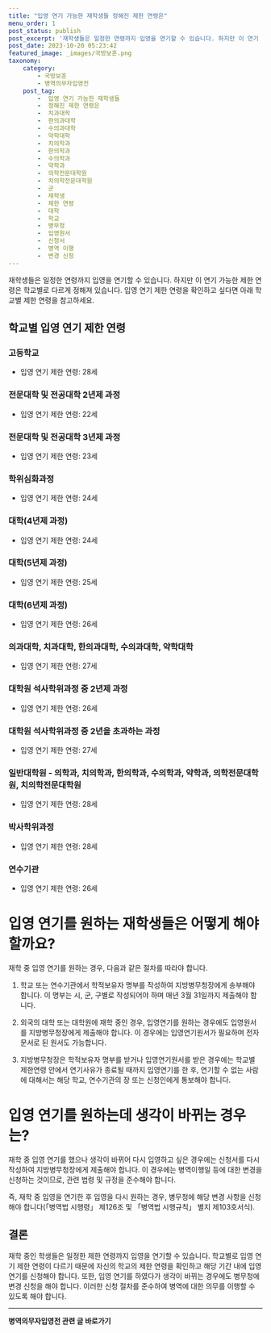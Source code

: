 ```yaml
---
title: "입영 연기 가능한 재학생들 정해진 제한 연령은"
menu_order: 1
post_status: publish
post_excerpt: '재학생들은 일정한 연령까지 입영을 연기할 수 있습니다. 하지만 이 연기 가능한 제한 연령은 학교별로 다르게 정해져 있습니다. 입영 연기 제한 연령을 확인하고 싶다면 아래 학교별 제한 연령을 참고하세요.'
post_date: 2023-10-20 05:23:42
featured_image: _images/국방보훈.png
taxonomy:
    category:
        - 국방보훈
        - 병역의무자입영전
    post_tag:
        -  입영 연기 가능한 재학생들
        -  정해진 제한 연령은
        -  치과대학
        -  한의과대학
        -  수의과대학
        -  약학대학
        -  치의학과
        -  한의학과
        -  수의학과
        -  약학과
        -  의학전문대학원
        -  치의학전문대학원
        -  군
        -  재학생
        -  제한 연령
        -  대학
        -  학교
        -  병무청
        -  입영원서
        -  신청서
        -  병역 이행
        -  변경 신청
---
```



재학생들은 일정한 연령까지 입영을 연기할 수 있습니다. 하지만 이 연기 가능한 제한 연령은 학교별로 다르게 정해져 있습니다. 입영 연기 제한 연령을 확인하고 싶다면 아래 학교별 제한 연령을 참고하세요.

## 학교별 입영 연기 제한 연령

### 고등학교
- 입영 연기 제한 연령: 28세

### 전문대학 및 전공대학 2년제 과정
- 입영 연기 제한 연령: 22세

### 전문대학 및 전공대학 3년제 과정
- 입영 연기 제한 연령: 23세

### 학위심화과정
- 입영 연기 제한 연령: 24세

### 대학(4년제 과정)
- 입영 연기 제한 연령: 24세

### 대학(5년제 과정)
- 입영 연기 제한 연령: 25세

### 대학(6년제 과정)
- 입영 연기 제한 연령: 26세

### 의과대학, 치과대학, 한의과대학, 수의과대학, 약학대학
- 입영 연기 제한 연령: 27세

### 대학원 석사학위과정 중 2년제 과정
- 입영 연기 제한 연령: 26세

### 대학원 석사학위과정 중 2년을 초과하는 과정
- 입영 연기 제한 연령: 27세

### 일반대학원 - 의학과, 치의학과, 한의학과, 수의학과, 약학과, 의학전문대학원, 치의학전문대학원
- 입영 연기 제한 연령: 28세

### 박사학위과정
- 입영 연기 제한 연령: 28세

### 연수기관
- 입영 연기 제한 연령: 26세

# 입영 연기를 원하는 재학생들은 어떻게 해야 할까요?

재학 중 입영 연기를 원하는 경우, 다음과 같은 절차를 따라야 합니다.

1. 학교 또는 연수기관에서 학적보유자 명부를 작성하여 지방병무청장에게 송부해야 합니다. 이 명부는 시, 군, 구별로 작성되어야 하며 매년 3월 31일까지 제출해야 합니다.

2. 외국의 대학 또는 대학원에 재학 중인 경우, 입영연기를 원하는 경우에도 입영원서를 지방병무청장에게 제출해야 합니다. 이 경우에는 입영연기원서가 필요하며 전자문서로 된 원서도 가능합니다.

3. 지방병무청장은 학적보유자 명부를 받거나 입영연기원서를 받은 경우에는 학교별 제한연령 안에서 연기사유가 종료될 때까지 입영연기를 한 후, 연기할 수 없는 사람에 대해서는 해당 학교, 연수기관의 장 또는 신청인에게 통보해야 합니다.

# 입영 연기를 원하는데 생각이 바뀌는 경우는?

재학 중 입영 연기를 했으나 생각이 바뀌어 다시 입영하고 싶은 경우에는 신청서를 다시 작성하여 지방병무청장에게 제출해야 합니다. 이 경우에는 병역이행일 등에 대한 변경을 신청하는 것이므로, 관련 법령 및 규정을 준수해야 합니다.

즉, 재학 중 입영을 연기한 후 입영을 다시 원하는 경우, 병무청에 해당 변경 사항을 신청해야 합니다(「병역법 시행령」 제126조 및 「병역법 시행규칙」 별지 제103호서식).

## 결론


재학 중인 학생들은 일정한 제한 연령까지 입영을 연기할 수 있습니다. 학교별로 입영 연기 제한 연령이 다르기 때문에 자신의 학교의 제한 연령을 확인하고 해당 기간 내에 입영 연기를 신청해야 합니다. 또한, 입영 연기를 하였다가 생각이 바뀌는 경우에도 병무청에 변경 신청을 해야 합니다. 이러한 신청 절차를 준수하여 병역에 대한 의무를 이행할 수 있도록 해야 합니다.
<!-- wp:separator -->
<hr class="wp-block-separator has-alpha-channel-opacity"/>
<!-- /wp:separator -->

<!-- wp:group {"backgroundColor":"base","layout":{"type":"constrained"}} -->
<div class="wp-block-group has-base-background-color has-background"><!-- wp:paragraph {"align":"center","fontSize":"medium"} -->
<p class="has-text-align-center has-large-font-size"><strong>병역의무자입영전 관련 글 바로가기</strong></p>
<!-- /wp:paragraph -->


<!-- wp:latest-posts
{"categories":[{"id":9092,"count":19,"description":"","link":"https://uknowlaw.com/category/%eb%b3%91%ec%97%ad%ec%9d%98%eb%ac%b4%ec%9e%90%ec%9e%85%ec%98%81%ec%a0%84/","name":"병역의무자입영전","slug":"병역의무자입영전","taxonomy":"category","parent":0,"meta":[],"_links":{"self":[{"href":"https://uknowlaw.com/wp-json/wp/v2/categories/9092"}],"collection":[{"href":"https://uknowlaw.com/wp-json/wp/v2/categories"}],"about":[{"href":"https://uknowlaw.com/wp-json/wp/v2/taxonomies/category"}],"wp:post_type":[{"href":"https://uknowlaw.com/wp-json/wp/v2/posts?categories=9092"}],"curies":[{"name":"wp","href":"https://api.w.org/{rel}","templated":true}]}}],"postsToShow":100,"excerptLength":28,"postLayout":"grid","columns":2,"featuredImageAlign":"left","featuredImageSizeSlug":"large","fontSize":"small"} /--></div>
<!-- /wp:group -->